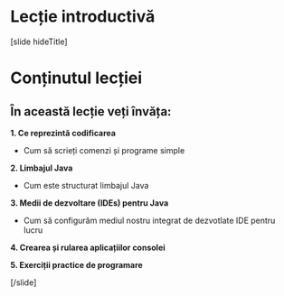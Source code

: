 
# Lecție introductivă
[slide hideTitle]

# Conținutul lecției

## În această lecție veți învăța:

**1. Ce reprezintă codificarea**

- Cum să scrieți comenzi și programe simple 

**2.  Limbajul Java**

- Cum este structurat limbajul Java

**3. Medii de dezvoltare (IDEs) pentru Java**

- Cum să configurăm mediul nostru integrat de dezvotlate IDE pentru lucru

**4. Crearea și rularea aplicațiilor consolei**


**5. Exerciții practice de programare**




[/slide]
